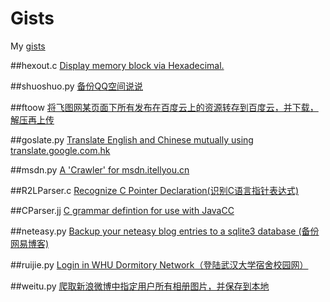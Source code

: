 # Gists
My [gists](https://gist.github.com/YieldNull)

##hexout.c
[Display memory block via Hexadecimal.](https://gist.github.com/YieldNull/2f0f11e6b8c7d86a7870)

##shuoshuo.py
[备份QQ空间说说](https://gist.github.com/YieldNull/f45b4872889ab4deb072)

##ftoow
[将飞图网某页面下所有发布在百度云上的资源转存到百度云，并下载，解压再上传](https://gist.github.com/YieldNull/a330c4225b57e4e2d340)

##goslate.py
[Translate English and Chinese mutually using translate.google.com.hk](https://gist.github.com/YieldNull/f49b8037049e54df4b26)

##msdn.py
[A 'Crawler' for msdn.itellyou.cn](https://gist.github.com/YieldNull/fdfce91358bbf79549ca)

##R2LParser.c
[Recognize C Pointer Declaration(识别C语言指针表达式)](https://gist.github.com/YieldNull/09793e361c226fc9ae17)

##CParser.jj
[C grammar defintion for use with JavaCC](https://gist.github.com/YieldNull/b806e1bc80e42716645a)

##neteasy.py
[Backup your neteasy blog entries to a sqlite3 database (备份网易博客)](https://gist.github.com/YieldNull/f5ce2800e109641abb78)

##ruijie.py
[Login in WHU Dormitory Network（登陆武汉大学宿舍校园网）](https://gist.github.com/YieldNull/5882da4fa94ffae4df79)

##weitu.py
[爬取新浪微博中指定用户所有相册图片，并保存到本地](https://gist.github.com/YieldNull/96036689bc832d09bc3c)
